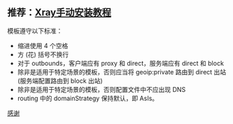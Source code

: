 ## 推荐：[Xray手动安装教程](https://github.com/chika0801/Xray-install)

模板遵守以下标准：

- 缩进使用 4 个空格
- 方 (花) 括号不换行
- 对于 outbounds，客户端应有 proxy 和 direct，服务端应有 direct 和 block
- 除非是适用于特定场景的模板，否则应当将 geoip:private 路由到 direct 出站 (服务端配置路由到 block 出站)
- 除非是适用于特定场景的模板，否则配置文件中不应出现 DNS
- routing 中的 domainStrategy 保持默认，即 AsIs。

[感谢](https://github.com/v2fly/v2ray-examples)
